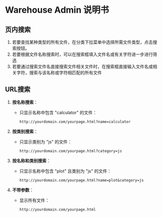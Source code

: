 # Warehouse Admin 说明书

## 页内搜索
1. 若要查找某种类型的所有文件，在分类下拉菜单中选择所需文件类型，点击搜索按钮。
2. 若要根据文件名称搜索时，可以在搜索框填入文件名或有关字符进一步进行筛选
3. 若要通过搜索文件名直接搜索文件相关文件时，在搜索框直接输入文件名或相关字符，搜索与该名称或字符相匹配的所有文件


## URL搜索

1. **按名称搜索**：
   - 只显示名称中包含 "calculator" 的文件：
     ```
     http://yourdomain.com/yourpage.html?name=calculator
     ```

2. **按类别搜索**：
   - 只显示类别为 "js" 的文件：
     ```
     http://yourdomain.com/yourpage.html?category=js
     ```

3. **按名称和类别搜索**：
   - 只显示名称中包含 "plot" 且类别为 "js" 的文件：
     ```
     http://yourdomain.com/yourpage.html?name=plot&category=js
     ```

4. **不带参数**：
   - 显示所有文件：
     ```
     http://yourdomain.com/yourpage.html
     ```
